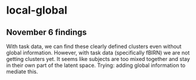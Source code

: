 # local-global

## November 6 findings
With task data, we can find these clearly defined clusters even without global information.
However, with task data (specifically fBIRN) we are not getting clusters yet. It seems like subjects are too mixed together and stay in their own part of the latent space.
Trying: adding global information to mediate this.
